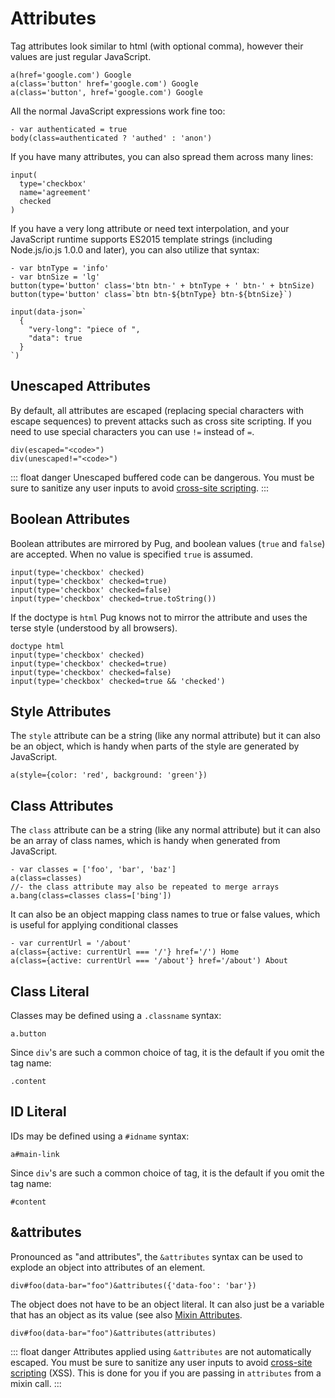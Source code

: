 # Attributes

Tag attributes look similar to html (with optional comma), however their values are just regular JavaScript.

```pug-preview
a(href='google.com') Google
a(class='button' href='google.com') Google
a(class='button', href='google.com') Google
```

All the normal JavaScript expressions work fine too:

```pug-preview
- var authenticated = true
body(class=authenticated ? 'authed' : 'anon')
```

If you have many attributes, you can also spread them across many lines:

```pug-preview
input(
  type='checkbox'
  name='agreement'
  checked
)
```

If you have a very long attribute or need text interpolation, and your JavaScript runtime supports ES2015 template strings (including Node.js/io.js 1.0.0 and later), you can also utilize that syntax:

```pug-preview templatestrings
- var btnType = 'info'
- var btnSize = 'lg'
button(type='button' class='btn btn-' + btnType + ' btn-' + btnSize)
button(type='button' class=`btn btn-${btnType} btn-${btnSize}`)
```

```pug-preview templatestrings
input(data-json=`
  {
    "very-long": "piece of ",
    "data": true
  }
`)
```

## Unescaped Attributes

By default, all attributes are escaped (replacing special characters with escape sequences) to prevent attacks such as cross site scripting.  If you need to use special characters you can use `!=` instead of `=`.

```pug-preview
div(escaped="<code>")
div(unescaped!="<code>")
```

::: float danger
Unescaped buffered code can be dangerous. You must be sure to sanitize any user inputs to avoid [cross-site scripting].
:::

## Boolean Attributes

Boolean attributes are mirrored by Pug, and boolean values (`true` and `false`) are accepted. When no value is specified `true` is assumed.

```pug-preview
input(type='checkbox' checked)
input(type='checkbox' checked=true)
input(type='checkbox' checked=false)
input(type='checkbox' checked=true.toString())
```

If the doctype is `html` Pug knows not to mirror the attribute and uses the terse style (understood by all browsers).

```pug-preview
doctype html
input(type='checkbox' checked)
input(type='checkbox' checked=true)
input(type='checkbox' checked=false)
input(type='checkbox' checked=true && 'checked')
```

## Style Attributes

The `style` attribute can be a string (like any normal attribute) but it can also be an object, which is handy when parts of the style are generated by JavaScript.


```pug-preview
a(style={color: 'red', background: 'green'})
```

## Class Attributes

The `class` attribute can be a string (like any normal attribute) but it can also be an array of class names, which is handy when generated from JavaScript.

```pug-preview
- var classes = ['foo', 'bar', 'baz']
a(class=classes)
//- the class attribute may also be repeated to merge arrays
a.bang(class=classes class=['bing'])
```

It can also be an object mapping class names to true or false values, which is useful for applying conditional classes

```pug-preview
- var currentUrl = '/about'
a(class={active: currentUrl === '/'} href='/') Home
a(class={active: currentUrl === '/about'} href='/about') About
```

## Class Literal

Classes may be defined using a `.classname` syntax:

```pug-preview
a.button
```

Since `div`'s are such a common choice of tag, it is the default if you omit the tag name:

```pug-preview
.content
```

## ID Literal

IDs may be defined using a `#idname` syntax:

```pug-preview
a#main-link
```

Since `div`'s are such a common choice of tag, it is the default if you omit the tag name:

```pug-preview
#content
```

## &attributes

Pronounced as "and attributes", the `&attributes` syntax can be used to explode an object into attributes of an element.

```pug-preview
div#foo(data-bar="foo")&attributes({'data-foo': 'bar'})
```

The object does not have to be an object literal. It can also just be a variable that has an object as its value (see also [Mixin Attributes].

```pug-preview
div#foo(data-bar="foo")&attributes(attributes)
```

::: float danger
Attributes applied using `&attributes` are not automatically escaped. You must be sure to sanitize any user inputs to avoid [cross-site scripting] (XSS). This is done for you if you are passing in `attributes` from a mixin call.
:::

[Mixin Attributes]: /reference/mixins#attributes
[cross-site scripting]: https://en.wikipedia.org/wiki/Cross-site_scripting
